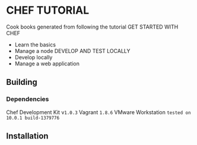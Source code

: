 # CHEF TUTORIAL 
Cook books generated from following the tutorial 
GET STARTED WITH CHEF
- Learn the basics
- Manage a node
DEVELOP AND TEST LOCALLY
- Develop locally
- Manage a web application

## Building

### Dependencies
Chef Development Kit v`1.0.3`
Vagrant `1.8.6`
VMware Workstation `tested on 10.0.1 build-1379776`

## Installation 

